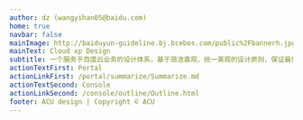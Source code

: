 ```yaml
---
author: dz (wangyihan05@baidu.com)
home: true
navbar: false
mainImage: http://baiduyun-guideline.bj.bcebos.com/public%2Fbannerh.jpg
mainText: Cloud xp Design
subtitle: 一个服务于百度云业务的设计体系，基于简洁直观、统一美观的设计原则，保证最佳设计实践的复用，致力于更好的用户体验
actionTextFirst: Portal
actionLinkFirst: /portal/summarize/Summarize.md
actionTextSecond: Console
actionLinkSecond: /console/outline/Outline.html
footer: ACU design | Copyright © ACU
---
```

